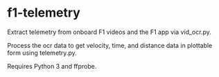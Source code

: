 # f1-telemetry
Extract telemetry from onboard F1 videos and the F1 app via vid_ocr.py. 

Process the ocr data to get velocity, time, and distance data in plottable form using telemetry.py.

Requires Python 3 and ffprobe. 
